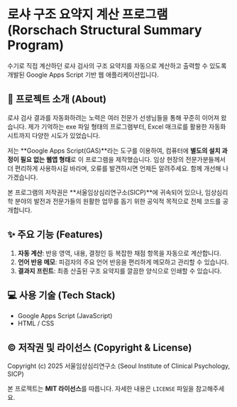 # 로샤 구조 요약지 계산 프로그램 (Rorschach Structural Summary Program)

수기로 직접 계산하던 로샤 검사의 구조 요약지를 자동으로 계산하고 출력할 수 있도록 개발된 Google Apps Script 기반 웹 애플리케이션입니다.

## 📖 프로젝트 소개 (About)

로샤 검사 결과를 자동화하려는 노력은 여러 전문가 선생님들을 통해 꾸준히 이어져 왔습니다. 제가 기억하는 exe 파일 형태의 프로그램부터, Excel 매크로를 활용한 자동화 시트까지 다양한 시도가 있었습니다.

저는 **Google Apps Script(GAS)**라는 도구를 이용하여, 컴퓨터에 **별도의 설치 과정이 필요 없는 웹앱 형태**로 이 프로그램을 제작했습니다. 임상 현장의 전문가분들께서 더 편리하게 사용하시길 바라며, 오류를 발견하시면 언제든 알려주세요. 함께 개선해 나가겠습니다.

본 프로그램의 저작권은 **서울임상심리연구소(SICP)**에 귀속되어 있으나, 임상심리학 분야의 발전과 전문가들의 원활한 업무를 돕기 위한 공익적 목적으로 전체 코드를 공개합니다.

## ✨ 주요 기능 (Features)

1.  **자동 계산**: 반응 영역, 내용, 결정인 등 복잡한 채점 항목을 자동으로 계산합니다.
2.  **언어 반응 메모**: 피검자의 주요 언어 반응을 편리하게 메모하고 관리할 수 있습니다.
3.  **결과지 프린트**: 최종 산출된 구조 요약지를 깔끔한 양식으로 인쇄할 수 있습니다.

## 💻 사용 기술 (Tech Stack)

- Google Apps Script (JavaScript)
- HTML / CSS

## ©️ 저작권 및 라이선스 (Copyright & License)

Copyright (c) 2025 서울임상심리연구소 (Seoul Institute of Clinical Psychology, SICP)

본 프로젝트는 **MIT 라이선스**를 따릅니다. 자세한 내용은 `LICENSE` 파일을 참고해주세요.
